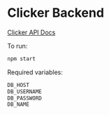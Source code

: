 # Clicker Backend

[Clicker API Docs](https://github.com/cuappdev/clicker-api-spec)

To run:
````bash
npm start
````

Required variables:
````bash
DB_HOST
DB_USERNAME
DB_PASSWORD
DB_NAME
````
